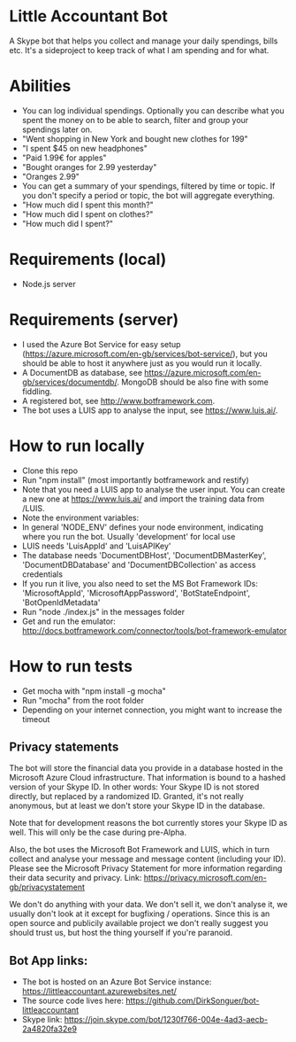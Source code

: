 # Little Accountant Bot

A Skype bot that helps you collect and manage your daily spendings, bills etc. It's a sideproject to
keep track of what I am spending and for what.

# Abilities
* You can log individual spendings. Optionally you can describe what you spent the money on to be able to search, filter and group your spendings later on.
 * "Went shopping in New York and bought new clothes for 199"
 * "I spent $45 on new headphones"
 * "Paid 1.99€ for apples"
 * "Bought oranges for 2.99 yesterday"
 * "Oranges 2.99"
* You can get a summary of your spendings, filtered by time or topic. If you don't specify a period or topic, the bot will aggregate everything.
 * "How much did I spent this month?"
 * "How much did I spent on clothes?"
 * "How much did I spent?"


# Requirements (local)
* Node.js server


# Requirements (server)
* I used the Azure Bot Service for easy setup (https://azure.microsoft.com/en-gb/services/bot-service/),
but you should be able to host it anywhere just as you would run it locally.
* A DocumentDB as database, see https://azure.microsoft.com/en-gb/services/documentdb/. MongoDB should be also fine with some fiddling.
* A registered bot, see http://www.botframework.com.
* The bot uses a LUIS app to analyse the input, see https://www.luis.ai/.


# How to run locally
* Clone this repo
* Run "npm install" (most importantly botframework and restify)
* Note that you need a LUIS app to analyse the user input. You can create a new one at https://www.luis.ai/ and import the training data from /LUIS.
* Note the environment variables:
 * In general 'NODE_ENV' defines your node environment, indicating where you run the bot. Usually 'development' for local use
 * LUIS needs 'LuisAppId' and 'LuisAPIKey'
 * The database needs 'DocumentDBHost', 'DocumentDBMasterKey', 'DocumentDBDatabase' and 'DocumentDBCollection' as access credentials
 * If you run it live, you also need to set the MS Bot Framework IDs: 'MicrosoftAppId', 'MicrosoftAppPassword', 'BotStateEndpoint', 'BotOpenIdMetadata'
* Run "node ./index.js" in the messages folder
* Get and run the emulator: http://docs.botframework.com/connector/tools/bot-framework-emulator


# How to run tests
* Get mocha with "npm install -g mocha"
* Run "mocha" from the root folder
* Depending on your internet connection, you might want to increase the timeout


## Privacy statements
The bot will store the financial data you provide in a database hosted in the Microsoft
Azure Cloud infrastructure. That information is bound to a hashed version of your Skype ID.
In other words: Your Skype ID is not stored directly, but replaced by a randomized ID.
Granted, it's not really anonymous, but at least we don't store your Skype ID in the database.

Note that for development reasons the bot currently stores your Skype ID as well. This will only
be the case during pre-Alpha.

Also, the bot uses the Microsoft Bot Framework and LUIS, which in turn collect and analyse
your message and message content (including your ID). Please see the Microsoft Privacy
Statement for more information regarding their data security and privacy.
Link: https://privacy.microsoft.com/en-gb/privacystatement

We don't do anything with your data. We don't sell it, we don't analyse it, we usually don't
look at it except for bugfixing / operations. Since this is an open source and publicily
available project we don't really suggest you should trust us, but host the thing yourself if
you're paranoid.


## Bot App links:
* The bot is hosted on an Azure Bot Service instance: https://littleaccountant.azurewebsites.net/
* The source code lives here: https://github.com/DirkSonguer/bot-littleaccountant
* Skype link: https://join.skype.com/bot/1230f766-004e-4ad3-aecb-2a4820fa32e9

